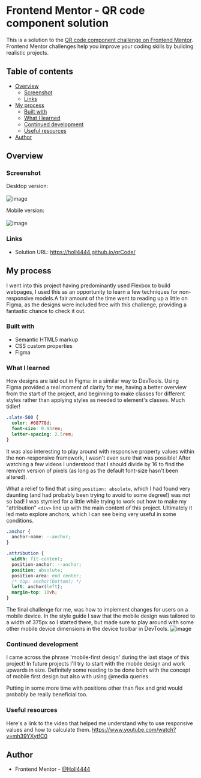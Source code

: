# Frontend Mentor - QR code component solution

This is a solution to the [QR code component challenge on Frontend Mentor](https://www.frontendmentor.io/challenges/qr-code-component-iux_sIO_H). Frontend Mentor challenges help you improve your coding skills by building realistic projects. 

## Table of contents

- [Overview](#overview)
  - [Screenshot](#screenshot)
  - [Links](#links)
- [My process](#my-process)
  - [Built with](#built-with)
  - [What I learned](#what-i-learned)
  - [Continued development](#continued-development)
  - [Useful resources](#useful-resources)
- [Author](#author)

## Overview

### Screenshot
Desktop version:\
\
![image](https://github.com/user-attachments/assets/6ae749e0-8c5a-4760-8bc2-89b34b0aad00)

Mobile version:\
\
![image](https://github.com/user-attachments/assets/581fbf8c-d570-4394-a94d-47129df6128d)


### Links

- Solution URL: https://holl4444.github.io/qrCode/

## My process
I went into this project having predominantly used Flexbox to build webpages, I used this as an opportunity to learn a few techniques for non-responsive models.A fair amount of the time went to reading up a little on Figma, as the designs were included free with this challenge, providing a fantastic chance to check it out.

### Built with

- Semantic HTML5 markup
- CSS custom properties
- Figma

### What I learned

How designs are laid out in Figma: in a similar way to DevTools. Using Figma provided a real moment of clarity for me, having a better overview from the start of the project, and beginning to make classes for different styles rather than applying styles as needed to element's classes. Much tidier!

```css
.slate-500 {
  color: #68778d;
  font-size: 0.93rem;
  letter-spacing: 2.5rem;
}
```
It was also interesting to play around with responsive property values within the non-responsive framework, I wasn't even sure that was possible! After watching a few videos I understood that I should divide by 16 to find the rem/em version of pixels (as long as the default font-size hasn't been altered).

What a relief to find that using ``` position: absolute ```, which I had found very daunting (and had probably been trying to avoid to some degree!) was not so bad! I was stymied for a little while trying to work out how to make my "attribution" ```<div>``` line up with the main content of this project. Ultimately it led meto explore anchors, which I can see being very useful in some conditions.

``` css
.anchor {
  anchor-name: --anchor;
}

.attribution {
  width: fit-content;
  position-anchor: --anchor;
  position: absolute;
  position-area: end center;
  /* top: anchor(bottom); */
  left: anchor(left);
  margin-top: 10vh;
}
```
The final challenge for me, was how to implement changes for users on a mobile device. In the style guide I saw that the mobile design was tailored to a width of 375px so I started there, but made sure to play around with some other mobile device dimensions in the device toolbar in DevTools. ![image](https://github.com/user-attachments/assets/d02a0178-c4cd-4d91-96bb-d1b76de46907)

### Continued development

I came across the phrase 'mobile-first design' during the last stage of this project! In future projects I'll try to start with the mobile design and work upwards in size. Definitely some reading to be done both with the concept of mobile first design but also with using @media queries.

Putting in some more time with positions other than flex and grid would probably be really beneficial too.


### Useful resources

Here's a link to the video that helped me understand why to use responsive values and how to calculate them.
https://www.youtube.com/watch?v=mh39YXytfC0

## Author

- Frontend Mentor - [@Holl4444](https://www.frontendmentor.io/profile/Holl4444)
